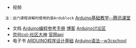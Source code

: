 - 视频

`注：这门课程讲解时使用的是Ardublock`
[Arduino基础教学--腾讯课堂](https://ke.qq.com/course/236687)
- 文档
[Arduino编程参考手册](http://wiki.dfrobot.com.cn/index.php/Arduino%E7%BC%96%E7%A8%8B%E5%8F%82%E8%80%83%E6%89%8B%E5%86%8C%EF%BC%88%E5%A4%9A%E9%A1%B5%E9%9D%A2%E7%89%88%EF%BC%89)
[博客](http://blog.csdn.net/ling3ye/article/category/6185214)
[Arduino讨论区](http://www.arduino.cn/forum-79-1.html)
- [奈何col-社区大神](http://www.arduino.cn/space-uid-3.html)
[官网api](https://www.arduino.cc/)
- 电子书
[ARDUINO程序设计基础](https://pan.baidu.com/s/1ectfVPq3EkZtdIERLByYAw)
[Arduino语法--w3cschool](https://www.w3cschool.cn/arduino/arduino_overview.html)

